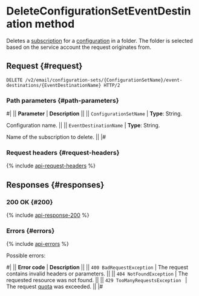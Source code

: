 # DeleteConfigurationSetEventDestination method

Deletes a [subscription](../../concepts/glossary.md#subscription) for a [configuration](../../concepts/glossary.md#configuration) in a folder. The folder is selected based on the service account the request originates from.

## Request {#request}

```http
DELETE /v2/email/configuration-sets/{ConfigurationSetName}/event-destinations/{EventDestinationName} HTTP/2
```

### Path parameters {#path-parameters}

#|
|| **Parameter** | **Description** ||
|| `ConfigurationSetName` | **Type**: String.

Configuration name. ||
|| `EventDestinationName` | **Type**: String.

Name of the subscription to delete. ||
|#

### Request headers {#request-headers}

{% include [api-request-headers](../../../_includes/postbox/api-request-headers.md) %}

## Responses {#responses}

### 200 OK {#200}

{% include [api-response-200](../../../_includes/postbox/api-response-200.md) %}

### Errors {#errors}

{% include [api-errors](../../../_includes/postbox/api-errors.md) %}

Possible errors:

#|
|| **Error code** | **Description** ||
|| `400 BadRequestException` | The request contains invalid headers or parameters. ||
|| `404 NotFoundException` | The requested resource was not found. ||
|| `429 TooManyRequestsException ` | The request [quota](../../concepts/limits.md#postbox-quotas) was exceeded. ||
|#